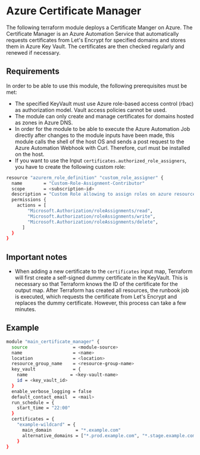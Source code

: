 # Azure Certificate Manager

The following terraform module deploys a Certificate Manger on Azure. The Certificate Manager is an Azure Automation Service that automatically requests certificates from Let's Encrypt for specified domains and stores them in Azure Key Vault. The certificates are then checked regularly and renewed if necessary.

## Requirements

In order to be able to use this module, the following prerequisites must be met:

- The specified KeyVault must use Azure role-based access control (rbac) as authorization model. Vault access policies cannot be used.
- The module can only create and manage certificates for domains hosted as zones in Azure DNS.
- In order for the module to be able to execute the Azure Automation Job directly after changes to the module inputs have been made, this module calls the shell of the host OS and sends a post request to the Azure Automation Webhook with Curl. Therefore, curl must be installed on the host.
- If you want to use the Input `certificates.authorized_role_assigners`, you have to create the following custom role:

```bash
resource "azurerm_role_definition" "custom_role_assigner" {
  name        = "Custom-Role-Assignment-Contributor"
  scope       = <subscription-id>
  description = "Custom Role allowing to assign roles on azure resources"
  permissions {
    actions = [
        "Microsoft.Authorization/roleAssignments/read",
        "Microsoft.Authorization/roleAssignments/write",
        "Microsoft.Authorization/roleAssignments/delete",
      ]
  }
}
```

## Important notes

- When adding a new certificate to the `certificates` input map, Terraform will first create a self-signed dummy certificate in the KeyVault. This is necessary so that Terraform knows the ID of the certificate for the output map. After Terraform has created all resources, the runbook job is executed, which requests the certificate from Let's Encrypt and replaces the dummy certificate. However, this process can take a few minutes.

## Example

```bash
module "main_certificate_manager" {
  source                 = <module-source>
  name                   = <name>
  location               = <location>
  resource_group_name    = <resource-group-name>
  key_vault              = {
    name                = <key-vault-name>
    id = <key_vault_id>
  }
  enable_verbose_logging = false
  default_contact_email  = <mail>
  run_schedule = {
    start_time = "22:00"
  }
  certificates = {
    "example-wildcard" = {
      main_domain         = "*.example.com"
      alternative_domains = ["*.prod.example.com", "*.stage.example.com"]
    }
}
```
